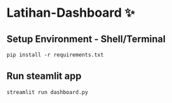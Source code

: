 # Latihan-Dashboard ✨

## Setup Environment - Shell/Terminal
```
pip install -r requirements.txt
```

## Run steamlit app
```
streamlit run dashboard.py
```
